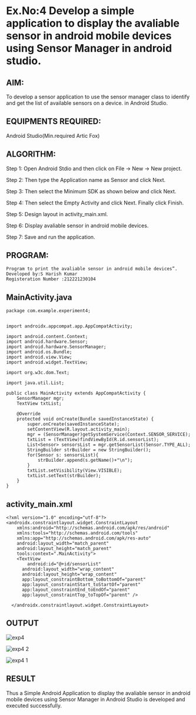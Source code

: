 # Ex.No:4 Develop a simple application to display the avaliable sensor in android mobile devices using Sensor Manager in android studio.


## AIM:

To develop a sensor application to use the sensor manager class to identify and get the list of available sensors on a device. in Android Studio.

## EQUIPMENTS REQUIRED:

Android Studio(Min.required Artic Fox)

## ALGORITHM:

Step 1: Open Android Stdio and then click on File -> New -> New project.

Step 2: Then type the Application name as Sensor and click Next. 

Step 3: Then select the Minimum SDK as shown below and click Next.

Step 4: Then select the Empty Activity and click Next. Finally click Finish.

Step 5: Design layout in activity_main.xml.

Step 6: Display avaliable sensor in android mobile devices.

Step 7: Save and run the application.

## PROGRAM:
```
Program to print the avaliable sensor in android mobile devices”.
Developed by:S Harish Kumar
Registeration Number :212221230104
```
## MainActivity.java
```
package com.example.experiment4;


import androidx.appcompat.app.AppCompatActivity;

import android.content.Context;
import android.hardware.Sensor;
import android.hardware.SensorManager;
import android.os.Bundle;
import android.view.View;
import android.widget.TextView;

import org.w3c.dom.Text;

import java.util.List;

public class MainActivity extends AppCompatActivity {
    SensorManager mgr;
    TextView txtList;

    @Override
    protected void onCreate(Bundle savedInstanceState) {
        super.onCreate(savedInstanceState);
        setContentView(R.layout.activity_main);
        mgr = (SensorManager)getSystemService(Context.SENSOR_SERVICE);
        txtList = (TextView)findViewById(R.id.sensorList);
        List<Sensor> sensorsList = mgr.getSensorList(Sensor.TYPE_ALL);
        StringBuilder strBuilder = new StringBuilder();
        for(Sensor s: sensorsList){
            strBuilder.append(s.getName()+"\n");
        }
        txtList.setVisibility(View.VISIBLE);
        txtList.setText(strBuilder);
    }
}
```
## activity_main.xml
```
<?xml version="1.0" encoding="utf-8"?>
<androidx.constraintlayout.widget.ConstraintLayout
    xmlns:android="http://schemas.android.com/apk/res/android"
    xmlns:tools="http://schemas.android.com/tools"
    xmlns:app="http://schemas.android.com/apk/res-auto"
    android:layout_width="match_parent"
    android:layout_height="match_parent"
    tools:context=".MainActivity">
    <TextView
        android:id="@+id/sensorList"
      android:layout_width="wrap_content"
      android:layout_height="wrap_content"
      app:layout_constraintBottom_toBottomOf="parent"
      app:layout_constraintStart_toStartOf="parent"
      app:layout_constraintEnd_toEndOf="parent"
      app:layout_constraintTop_toTopOf="parent" />

  </androidx.constraintlayout.widget.ConstraintLayout>
  ```

## OUTPUT
![exp4](https://github.com/nithin-popuri7/Advance-Android-Odd-/assets/94154780/015735cd-01cc-4de6-9788-90335aed05cf)

![exp4 2](https://github.com/nithin-popuri7/Advance-Android-Odd-/assets/94154780/a20a1370-0255-4d18-b5b0-200630752ffb)

![exp4 1](https://github.com/nithin-popuri7/Advance-Android-Odd-/assets/94154780/f7b53c6c-c570-42cf-abf1-4d6a3c037a8e)





## RESULT
Thus a Simple Android Application to display the avaliable sensor in android mobile devices using Sensor Manager in Android Studio is developed and executed successfully.
